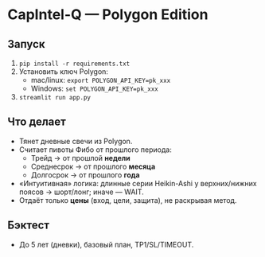 # CapIntel-Q — Polygon Edition

## Запуск
1. `pip install -r requirements.txt`
2. Установить ключ Polygon:
   - mac/linux: `export POLYGON_API_KEY=pk_xxx`
   - Windows: `set POLYGON_API_KEY=pk_xxx`
3. `streamlit run app.py`

## Что делает
- Тянет дневные свечи из Polygon.
- Считает пивоты Фибо от прошлого периода:
  - Трейд → от прошлой **недели**
  - Среднесрок → от прошлого **месяца**
  - Долгосрок → от прошлого **года**
- «Интуитивная» логика: длинные серии Heikin-Ashi у верхних/нижних поясов → шорт/лонг; иначе — WAIT.
- Отдаёт только **цены** (вход, цели, защита), не раскрывая метод.

## Бэктест
- До 5 лет (дневки), базовый план, TP1/SL/TIMEOUT.
